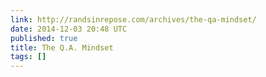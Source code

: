 ```yaml
---
link: http://randsinrepose.com/archives/the-qa-mindset/
date: 2014-12-03 20:48 UTC
published: true
title: The Q.A. Mindset
tags: []
---
```



